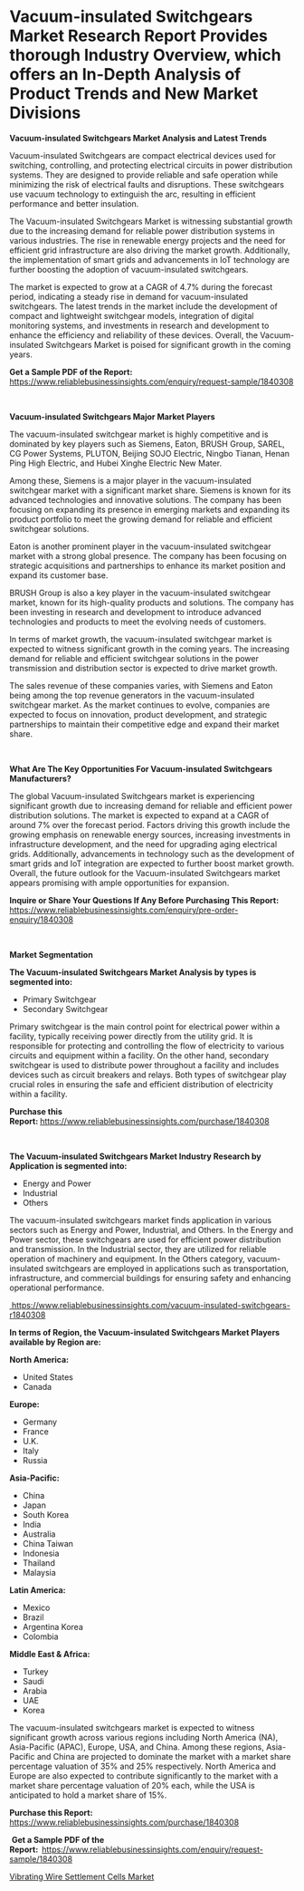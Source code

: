 <p><h1>Vacuum-insulated Switchgears Market Research Report Provides thorough Industry Overview, which offers an In-Depth Analysis of Product Trends and New Market Divisions</h1></p><p><strong>Vacuum-insulated Switchgears Market Analysis and Latest Trends</strong></p>
<p><p>Vacuum-insulated Switchgears are compact electrical devices used for switching, controlling, and protecting electrical circuits in power distribution systems. They are designed to provide reliable and safe operation while minimizing the risk of electrical faults and disruptions. These switchgears use vacuum technology to extinguish the arc, resulting in efficient performance and better insulation.</p><p>The Vacuum-insulated Switchgears Market is witnessing substantial growth due to the increasing demand for reliable power distribution systems in various industries. The rise in renewable energy projects and the need for efficient grid infrastructure are also driving the market growth. Additionally, the implementation of smart grids and advancements in IoT technology are further boosting the adoption of vacuum-insulated switchgears.</p><p>The market is expected to grow at a CAGR of 4.7% during the forecast period, indicating a steady rise in demand for vacuum-insulated switchgears. The latest trends in the market include the development of compact and lightweight switchgear models, integration of digital monitoring systems, and investments in research and development to enhance the efficiency and reliability of these devices. Overall, the Vacuum-insulated Switchgears Market is poised for significant growth in the coming years.</p></p>
<p><strong>Get a Sample PDF of the Report:&nbsp;</strong> <a href="https://www.reliablebusinessinsights.com/enquiry/request-sample/1840308">https://www.reliablebusinessinsights.com/enquiry/request-sample/1840308</a></p>
<p>&nbsp;</p>
<p><strong>Vacuum-insulated Switchgears Major Market Players</strong></p>
<p><p>The vacuum-insulated switchgear market is highly competitive and is dominated by key players such as Siemens, Eaton, BRUSH Group, SAREL, CG Power Systems, PLUTON, Beijing SOJO Electric, Ningbo Tianan, Henan Ping High Electric, and Hubei Xinghe Electric New Mater.</p><p>Among these, Siemens is a major player in the vacuum-insulated switchgear market with a significant market share. Siemens is known for its advanced technologies and innovative solutions. The company has been focusing on expanding its presence in emerging markets and expanding its product portfolio to meet the growing demand for reliable and efficient switchgear solutions.</p><p>Eaton is another prominent player in the vacuum-insulated switchgear market with a strong global presence. The company has been focusing on strategic acquisitions and partnerships to enhance its market position and expand its customer base.</p><p>BRUSH Group is also a key player in the vacuum-insulated switchgear market, known for its high-quality products and solutions. The company has been investing in research and development to introduce advanced technologies and products to meet the evolving needs of customers.</p><p>In terms of market growth, the vacuum-insulated switchgear market is expected to witness significant growth in the coming years. The increasing demand for reliable and efficient switchgear solutions in the power transmission and distribution sector is expected to drive market growth.</p><p>The sales revenue of these companies varies, with Siemens and Eaton being among the top revenue generators in the vacuum-insulated switchgear market. As the market continues to evolve, companies are expected to focus on innovation, product development, and strategic partnerships to maintain their competitive edge and expand their market share.</p></p>
<p>&nbsp;</p>
<p><strong>What Are The Key Opportunities For Vacuum-insulated Switchgears Manufacturers?</strong></p>
<p><p>The global Vacuum-insulated Switchgears market is experiencing significant growth due to increasing demand for reliable and efficient power distribution solutions. The market is expected to expand at a CAGR of around 7% over the forecast period. Factors driving this growth include the growing emphasis on renewable energy sources, increasing investments in infrastructure development, and the need for upgrading aging electrical grids. Additionally, advancements in technology such as the development of smart grids and IoT integration are expected to further boost market growth. Overall, the future outlook for the Vacuum-insulated Switchgears market appears promising with ample opportunities for expansion.</p></p>
<p><strong>Inquire or Share Your Questions If Any Before Purchasing This Report:</strong> <a href="https://www.reliablebusinessinsights.com/enquiry/pre-order-enquiry/1840308">https://www.reliablebusinessinsights.com/enquiry/pre-order-enquiry/1840308</a></p>
<p>&nbsp;</p>
<p><strong>Market Segmentation</strong></p>
<p><strong>The Vacuum-insulated Switchgears Market Analysis by types is segmented into:</strong></p>
<p><ul><li>Primary Switchgear</li><li>Secondary Switchgear</li></ul></p>
<p><p>Primary switchgear is the main control point for electrical power within a facility, typically receiving power directly from the utility grid. It is responsible for protecting and controlling the flow of electricity to various circuits and equipment within a facility. On the other hand, secondary switchgear is used to distribute power throughout a facility and includes devices such as circuit breakers and relays. Both types of switchgear play crucial roles in ensuring the safe and efficient distribution of electricity within a facility.</p></p>
<p><strong>Purchase this Report:&nbsp;</strong><a href="https://www.reliablebusinessinsights.com/purchase/1840308">https://www.reliablebusinessinsights.com/purchase/1840308</a></p>
<p>&nbsp;</p>
<p><strong>The Vacuum-insulated Switchgears Market Industry Research by Application is segmented into:</strong></p>
<p><ul><li>Energy and Power</li><li>Industrial</li><li>Others</li></ul></p>
<p><p>The vacuum-insulated switchgears market finds application in various sectors such as Energy and Power, Industrial, and Others. In the Energy and Power sector, these switchgears are used for efficient power distribution and transmission. In the Industrial sector, they are utilized for reliable operation of machinery and equipment. In the Others category, vacuum-insulated switchgears are employed in applications such as transportation, infrastructure, and commercial buildings for ensuring safety and enhancing operational performance.</p></p>
<p><a href="https://www.reliablebusinessinsights.com/vacuum-insulated-switchgears-r1840308">&nbsp;https://www.reliablebusinessinsights.com/vacuum-insulated-switchgears-r1840308</a></p>
<p><strong>In terms of Region, the Vacuum-insulated Switchgears Market Players available by Region are:</strong></p>
<p>
    <p> <strong> North America: </strong>
        <ul>
            <li>United States</li>
            <li>Canada</li>
        </ul>
        </p> 
    <p> <strong> Europe: </strong>
        <ul>
            <li>Germany</li>
            <li>France</li>
            <li>U.K.</li>
            <li>Italy</li>
            <li>Russia</li>
        </ul>
        </p> 
    <p> <strong> Asia-Pacific: </strong>
        <ul>
            <li>China</li>
            <li>Japan</li>
            <li>South Korea</li>
            <li>India</li>
            <li>Australia</li>
            <li>China Taiwan</li>
            <li>Indonesia</li>
            <li>Thailand</li>
            <li>Malaysia</li>
        </ul>
        </p> 
    <p> <strong> Latin America: </strong>
        <ul>
            <li>Mexico</li>
            <li>Brazil</li>
            <li>Argentina Korea</li>
            <li>Colombia</li>
        </ul>
        </p> 
    <p> <strong> Middle East & Africa: </strong>
        <ul>
            <li>Turkey</li>
            <li>Saudi</li>
            <li>Arabia</li>
            <li>UAE</li>
            <li>Korea</li>
        </ul>
    </p>
    </p>
<p><p>The vacuum-insulated switchgears market is expected to witness significant growth across various regions including North America (NA), Asia-Pacific (APAC), Europe, USA, and China. Among these regions, Asia-Pacific and China are projected to dominate the market with a market share percentage valuation of 35% and 25% respectively. North America and Europe are also expected to contribute significantly to the market with a market share percentage valuation of 20% each, while the USA is anticipated to hold a market share of 15%.</p></p>
<p><strong>Purchase this Report: </strong><a href="https://www.reliablebusinessinsights.com/purchase/1840308">https://www.reliablebusinessinsights.com/purchase/1840308</a></p>
<p>&nbsp;<strong>Get a Sample PDF of the Report:&nbsp;&nbsp;</strong><a href="https://www.reliablebusinessinsights.com/enquiry/request-sample/1840308">https://www.reliablebusinessinsights.com/enquiry/request-sample/1840308</a></p>
<p><strong></strong></p>
<p><p><a href="https://github.com/JuliaFadel1922/Market-Research-Report-List-2/blob/main/vibrating-wire-settlement-cells-market.md">Vibrating Wire Settlement Cells Market</a></p></p>